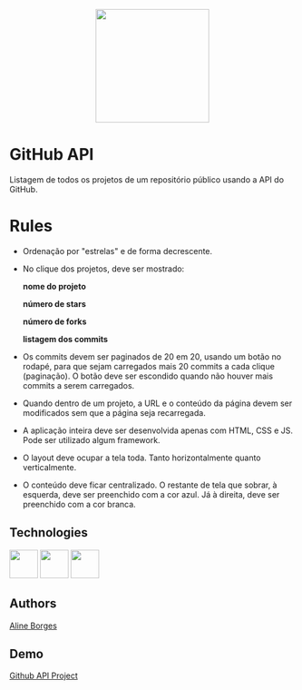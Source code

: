<p align="center">
  <img width="200" height="200" src="https://github.com/aline-borges/github-api/blob/master/img/ghub-logo.png?raw=true">
</p>

# GitHub API

Listagem de todos os projetos de um repositório público usando a API do GitHub.

# Rules

- Ordenação por "estrelas" e de forma decrescente.

- No clique dos projetos, deve ser mostrado:

	**nome do projeto**

	**número de stars**

	**número de forks**

	**listagem dos commits**

 - Os commits devem ser paginados de 20 em 20, usando um botão no rodapé, para que sejam carregados mais 20 commits a cada clique (paginação). O botão deve ser escondido quando não houver mais commits a serem carregados.

- Quando dentro de um projeto, a URL e o conteúdo da página devem ser modificados sem que a página seja recarregada.

- A aplicação inteira deve ser desenvolvida apenas com HTML, CSS e JS. Pode ser utilizado algum framework.

- O layout deve ocupar a tela toda. Tanto horizontalmente quanto verticalmente.

- O conteúdo deve ficar centralizado. O restante de tela que sobrar, à esquerda, deve ser preenchido com a cor azul. Já à direita, deve ser preenchido com a cor branca. 

## Technologies

 <p align="left">
  	<img width="50" height="50" src="https://freeiconshop.com/wp-content/uploads/edd/html-flat.png">
	<img width="50" height="50" src="https://freeiconshop.com/wp-content/uploads/edd/css-flat.png">
	<img width="50" height="50" src="https://freeiconshop.com/wp-content/uploads/edd/js-flat-128x128.png">
</p>

## Authors

[Aline Borges](https://github.com/AlineBorges)


## Demo
<a href="https://alineborges-githubapi.netlify.com/">Github API Project</a>
